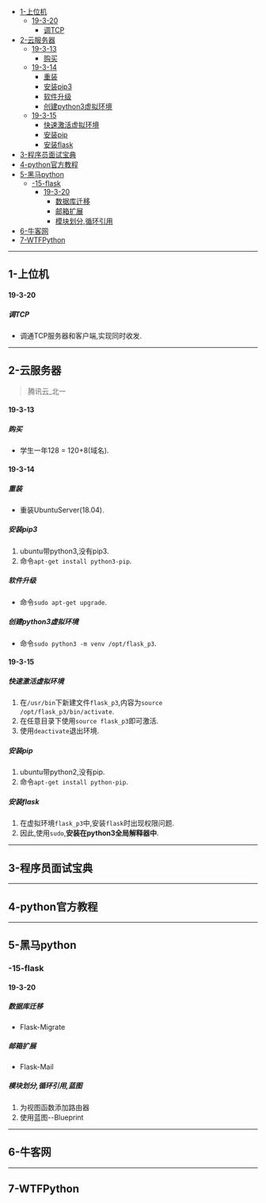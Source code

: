 - [1-上位机](#1-上位机)
    - [19-3-20](#19-3-20)
      - [调TCP](#调tcp)
- [2-云服务器](#2-云服务器)
    - [19-3-13](#19-3-13)
      - [购买](#购买)
    - [19-3-14](#19-3-14)
      - [重装](#重装)
      - [安装pip3](#安装pip3)
      - [软件升级](#软件升级)
      - [创建python3虚拟环境](#创建python3虚拟环境)
    - [19-3-15](#19-3-15)
      - [快速激活虚拟环境](#快速激活虚拟环境)
      - [安装pip](#安装pip)
      - [安装flask](#安装flask)
- [3-程序员面试宝典](#3-程序员面试宝典)
- [4-python官方教程](#4-python官方教程)
- [5-黑马python](#5-黑马python)
  - [-15-flask](#-15-flask)
    - [19-3-20](#19-3-20-1)
      - [数据库迁移](#数据库迁移)
      - [邮箱扩展](#邮箱扩展)
      - [模块划分,循环引用](#模块划分循环引用)
- [6-牛客网](#6-牛客网)
- [7-WTFPython](#7-wtfpython)

---

## 1-上位机

#### 19-3-20

##### 调TCP

* 调通TCP服务器和客户端,实现同时收发.

---

## 2-云服务器

>腾讯云_北一

#### 19-3-13

##### 购买

* 学生一年128 = 120+8(域名).

#### 19-3-14

##### 重装

* 重装UbuntuServer(18.04).

##### 安装pip3

1. ubuntu带python3,没有pip3.
2. 命令`apt-get install python3-pip`.

##### 软件升级

* 命令`sudo apt-get upgrade`.

##### 创建python3虚拟环境

* 命令`sudo python3 -m venv /opt/flask_p3`.

#### 19-3-15

##### 快速激活虚拟环境

1. 在`/usr/bin`下新建文件`flask_p3`,内容为`source /opt/flask_p3/bin/activate`.
2. 在任意目录下使用`source flask_p3`即可激活.
3. 使用`deactivate`退出环境.

##### 安装pip

1. ubuntu带python2,没有pip.
2. 命令`apt-get install python-pip`.

##### 安装flask

1. 在虚拟环境`flask_p3`中,安装`flask`时出现权限问题.
2. 因此,使用`sudo`,**安装在python3全局解释器中**.

---

## 3-程序员面试宝典

---

## 4-python官方教程

---

## 5-黑马python

### -15-flask

#### 19-3-20

##### 数据库迁移

* Flask-Migrate

##### 邮箱扩展

* Flask-Mail

##### 模块划分,循环引用,蓝图

1. 为视图函数添加路由器
2. 使用蓝图--Blueprint

---

## 6-牛客网

---

## 7-WTFPython
